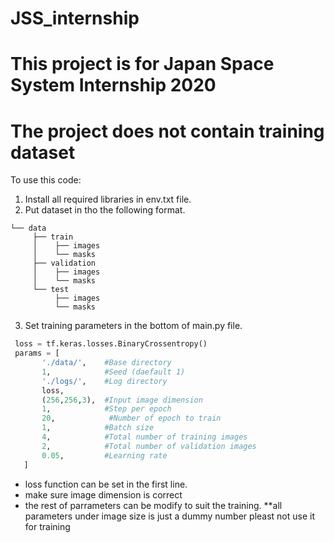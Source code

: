 # JSS_internship
# This project is for Japan Space System Internship 2020
# The project does not contain training dataset

To use this code:
 1. Install all required libraries in env.txt file.
 2. Put dataset in tho the following format.
 ```
 └── data
      ├── train
      │    ├── images
      │    └── masks
      ├── validation
      │    ├── images
      │    └── masks
      └── test
           ├── images
           └── masks
 ```
 3. Set training parameters in the bottom of main.py file.
 ```python
  loss = tf.keras.losses.BinaryCrossentropy()
  params = [
        './data/',    #Base directory
        1,            #Seed (daefault 1)
        './logs/',    #Log directory
        loss,
        (256,256,3),  #Input image dimension
        1,            #Step per epoch
        20,            #Number of epoch to train
        1,            #Batch size
        4,            #Total number of training images
        2,            #Total number of validation images
        0.05,         #Learning rate 
    ]
 ```
 - loss function can be set in the first line.
 - make sure image dimension is correct
 - the rest of parrameters can be modify to suit the training.
 \**all parameters under image size is just a dummy number pleast not use it for training
